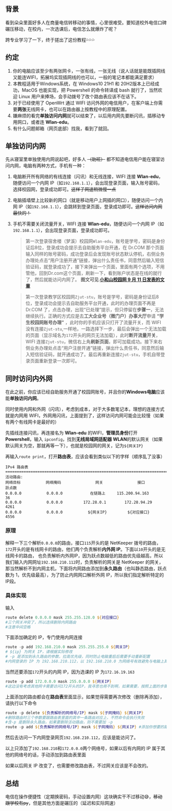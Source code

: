 
## 背景

看到朵朵里面好多人在商量电信转移动的事情，心里很难受。要知道校外电信口碑碾压移动，在校内，一次选课后，电信怎么就爆炸了呢？

跨专业学习了一下，终于搓出了这份教程💦💦💦

## 约定

1.  你的电脑应该至少有两张网卡，一张有线，一张无线（说人话就是能既插网线又能连WIFI，拓展坞实现插网线的也可以，一般的笔记本都能满足要求）
2.  本教程适用于Windows系统，在 Windows10 21H1 和 20H2版本上已经成功，MacOS 也能实现，把 Powershell 的命令转译成 bash 就行了，当然欢迎 Linux 用户来捧场，会手动拨号了改个路由表应该不在话下。
3.  对于已经使用了 OpenWrt 通过 WIFI 访问外网的电信用户，在客户端上你需要**两张**无线网卡，也可以在路由器上按教程中的原理配置。
4.  嫌麻烦的看完**单独访问内网**就可以结束了，以后用内网先要断闪讯，插移动专用网口，或者连 **Wlan-edu**。
5.  有什么问题邮箱（网页底部）找我，看到了就回。

## 单独访问内网

先从寝室里单独使用内网说起吧，好多人 ~~（助班）~~ 都不知道电信用户能在寝室访问内网，电脑有两种方式，手机有一种：

1.  电脑断开所有网络的有线连接（闪讯）和无线连接，WIFI 连接 **Wlan-edu**，随便访问一个内网 IP（如`192.168.1.1`），会出现登录页面，输入账号密码，选择校园网，登录成功即可。~~这样子网速稍微慢一点~~
    
2.  电脑插墙壁上比较新的网口（就是移动用户上网插的网口），随便访问一个内网 IP（如`192.168.1.1`），会跳转到登录页面，登录成功即可。~~这样访问内网最快的！~~
    
3.  手机不需要关闭流量开关，WIFI 连接 **Wlan-edu**，随便访问一个内网 IP（如`192.168.1.1`），会出现登录页面，登录成功即可。
    
    > 第一次登录宿舍楼（梦溪）校园网`Wlan-edu`，账号是学号，密码是身份证后8位，登录成功会提示去自助服务平台开通，在 Dr.COM 那个页面输入同样的账号密码，成功登录后会发现账号状态默认停机，右侧业务办理处点击“用户注册开通”链接，弹出什么责任书，同意然后输入短信验证码，就登录成功了，接下来弹出一个页面，里面有两个选项，不用管他，回到Dr.com这个页面，刷新一下，看到账户状态是在线的就行了，然后就能访问内网了。 **图文可见 [小和山校园网 9 月 11 日发表的文章](https://mp.weixin.qq.com/s/DIup5mkQXN5GCoYkn5ef6w)**
    
    > 第一次登录教学区校园网`Zjut-stu`，账号是学号，密码是身份证后8位，登录成功会提示去自助服务平台开通，此时的办理页面不再是 Dr.COM 了，点击办理，出现“已处理”提示，但只停留在**步骤一**，无法继续执行。正确的方式应是去**工大企业号（微门户）办事大厅**申请 **“学生校园网账号办理”** ，此时你的手机应该只打开了流量开关，而 WIFI 没有连接`Zjut-stu`,一样地，一路选择下一步，最后会弹出一个无法加载的页面（显示域名为`172`开头的网页无法加载），此时**断开流量开关**，WIFI 连接`Zjut-stu`，微信右上角**刷新页面**，即可加载成功。接下来右侧业务办理处点击“用户注册开通”链接，弹出什么责任书，同意然后输入短信验证码，就开通成功了。最后再重新连接`Zjut-stu`，手机自带登录页面重新登录一次即可。
    

## 同时访问内外网

在此之前，你应该已经自助服务开通了校园网账号，并且你的**Windows电脑**应该能**单独访问内网**。

同时使用内网和外网（闪讯），考虑到成本，对于大多数笔记本，理想的连接方式就是内网用 WIFI，外网用闪讯，上面提到了，这样访问内网可能会比较慢（如果有两个有线网卡是最好的）

先插线连接闪讯，再连接名为 **Wlan-edu** 的WIFI，**管理员身份**打开 **Powershell**，输入 `ipconfig`，找到**无线局域网适配器 WLAN**的默认网关（如果默认网关为空，那就再等一下），也就是校园网的网关，记为`${网关IP}`

再输入`route print`，打开**路由表**，应该会看到类似以下的字样（顺序乱了没事）

```fallback
IPv4 路由表
===========================================================================
活动路由:
网络目标           网络掩码               网关               接口         跃点数
0.0.0.0           0.0.0.0            在链路上     115.200.94.163            36
0.0.0.0           0.0.0.0         172.28.0.1        172.28.94.29          4261
0.0.0.0           0.0.0.0           ${网关IP}         ${对应接口}          4556
```

### 原理

解释一下三个解析`0.0.0.0`的路由，接口`115`开头的是 NetKeeper 拨号的路由，`172`开头的是有线网卡的路由，他们两个负责解析**内外网 IP**。下面以`10`开头的是无线网卡的路由， 也负责解析内外网IP，因为跃点数越低的路由优先级越高，所以我们输入内网网址`192.168.210.112`时，负责解析的网关是 NetKeeper 的网关，那当然解析不到内网主机，下面将内网路由添加到**永久路由**（也叫静态路由，跃点数为 1，优先级最高），为了防止内网网口解析外网 IP，所以我们指定解析特定的 IP段。

### 具体实现

输入

```powershell
route delete 0.0.0.0 mask 255.255.128.0 ${对应接口}
#三个网关冲突了，所以选择删除内网路由
#注意中间空格
```

下面添加确定的 IP，专门使用内网连接

```powershell
route -p add 192.168.210.0 mask 255.255.255.0 ${网关IP}
# ${ip} 为网关 IP，请根据实际修改
# -p 是添加到永久路由的参数，拉高优先级，同时防止电脑重启后需要手动重新配置
#内网登录的 IP 为 192.168.210.112，以 192.168.210.0 为网络号有效避免与电脑上其他内网服务擦枪走火
```

当然还要添加`172`开头的内网 IP，因为选课的 IP 为`172.16.19.163`

```powershell
route -p add 172.0.0.0 mask 255.0.0.0 ${网关IP}
#这边没有考虑其他网卡需要访问172开头的IP，我寻思也用不到啊，如果需要，按照上面的步骤修改命令
```

上面添加的路由都会在**路由表**里面显示，如果觉得需要再次修改（删除再添加），请执行以下命令

```powershell
route -p delete ${负责解析的网络号/IP} mask ${子网掩码} ${网关IP}
#删除路由时三个参数要跟路由表里面的其中一条路由对应上，不然命令会执行失败
#含-p 是删除永久路由，如果要删除活动路由，则不需要加 -p
route -p add ${负责解析的网络号/IP} mask ${子网掩码} ${网关IP} #添加你想要的路由
```

然后去访问一下内网登录网页`192.168.210.112`，应该是能访问了。

以上只添加了`192.168.210`和`172.0.0.0`两个网络号，如果以后有内网的 IP 属于其他的网络号的话，手动添加到路由表里面

如果以后网关 IP 改变了，也需要修改路由表，不过网关应该是不会改的。

## 总结

电信在操作便捷性（定期换密码，手动设置内网）这块确实干不过移动😅，~~移动跟学校有py~~，但是其他方面是碾压的（延迟和实际网速）